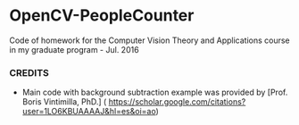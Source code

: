 # OpenCV-PeopleCounter
Code of homework for the Computer Vision Theory and Applications course in my graduate program - Jul. 2016

### CREDITS
- Main code with background subtraction example was provided by [Prof. Boris Vintimilla, PhD.] ( https://scholar.google.com/citations?user=1LO6KBUAAAAJ&hl=es&oi=ao)
